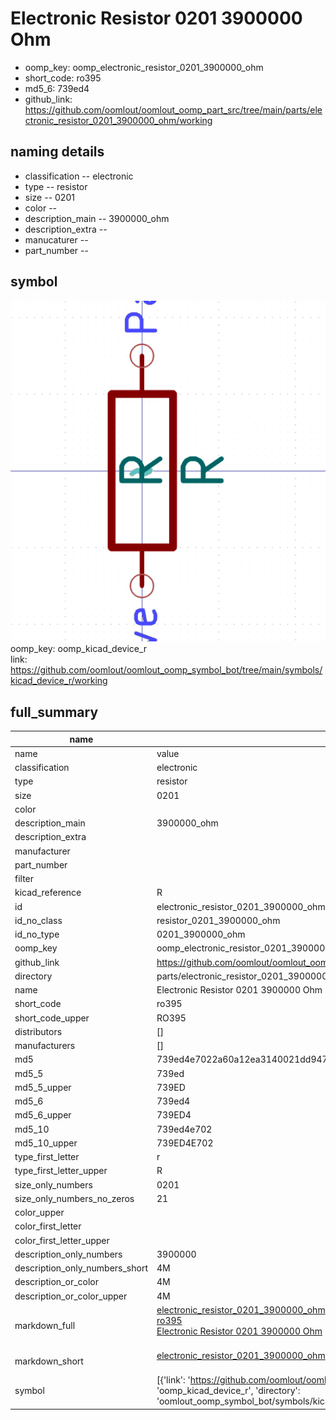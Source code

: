 # Electronic Resistor 0201 3900000 Ohm

  
* oomp_key: oomp_electronic_resistor_0201_3900000_ohm 
* short_code: ro395
* md5_6: 739ed4  
* github_link: https://github.com/oomlout/oomlout_oomp_part_src/tree/main/parts/electronic_resistor_0201_3900000_ohm/working  
## naming details
* classification -- electronic
* type -- resistor
* size -- 0201
* color -- 
* description_main -- 3900000_ohm
* description_extra -- 
* manucaturer -- 
* part_number -- 



## symbol

![](symbol/0/working/working_600.png)  
oomp_key: oomp_kicad_device_r  
link: https://github.com/oomlout/oomlout_oomp_symbol_bot/tree/main/symbols/kicad_device_r/working  


## full_summary
| name | value | 
| --- | --- | 
| name | value | 
| classification | electronic | 
| type | resistor | 
| size | 0201 | 
| color |  | 
| description_main | 3900000_ohm | 
| description_extra |  | 
| manufacturer |  | 
| part_number |  | 
| filter |  | 
| kicad_reference | R | 
| id | electronic_resistor_0201_3900000_ohm | 
| id_no_class | resistor_0201_3900000_ohm | 
| id_no_type | 0201_3900000_ohm | 
| oomp_key | oomp_electronic_resistor_0201_3900000_ohm | 
| github_link | https://github.com/oomlout/oomlout_oomp_part_src/tree/main/parts/electronic_resistor_0201_3900000_ohm/working | 
| directory | parts/electronic_resistor_0201_3900000_ohm | 
| name | Electronic Resistor 0201 3900000 Ohm | 
| short_code | ro395 | 
| short_code_upper | RO395 | 
| distributors | [] | 
| manufacturers | [] | 
| md5 | 739ed4e7022a60a12ea3140021dd947c | 
| md5_5 | 739ed | 
| md5_5_upper | 739ED | 
| md5_6 | 739ed4 | 
| md5_6_upper | 739ED4 | 
| md5_10 | 739ed4e702 | 
| md5_10_upper | 739ED4E702 | 
| type_first_letter | r | 
| type_first_letter_upper | R | 
| size_only_numbers | 0201 | 
| size_only_numbers_no_zeros | 21 | 
| color_upper |  | 
| color_first_letter |  | 
| color_first_letter_upper |  | 
| description_only_numbers | 3900000 | 
| description_only_numbers_short | 4M | 
| description_or_color | 4M | 
| description_or_color_upper | 4M | 
| markdown_full | [electronic_resistor_0201_3900000_ohm](https://github.com/oomlout/oomlout_oomp_part_src/tree/main/parts/electronic_resistor_0201_3900000_ohm/working)<br>[ro395](https://github.com/oomlout/oomlout_oomp_part_src/tree/main/parts/electronic_resistor_0201_3900000_ohm/working)<br>[Electronic Resistor 0201 3900000 Ohm](https://github.com/oomlout/oomlout_oomp_part_src/tree/main/parts/electronic_resistor_0201_3900000_ohm/working)<br><br> | 
| markdown_short | [electronic_resistor_0201_3900000_ohm](https://github.com/oomlout/oomlout_oomp_part_src/tree/main/parts/electronic_resistor_0201_3900000_ohm/working)<br><br> | 
| symbol | [{'link': 'https://github.com/oomlout/oomlout_oomp_symbol_bot/tree/main/symbols/kicad_device_r', 'oomp_key': 'oomp_kicad_device_r', 'directory': 'oomlout_oomp_symbol_bot/symbols/kicad_device_r//working/working.kicad_sym'}] | 
